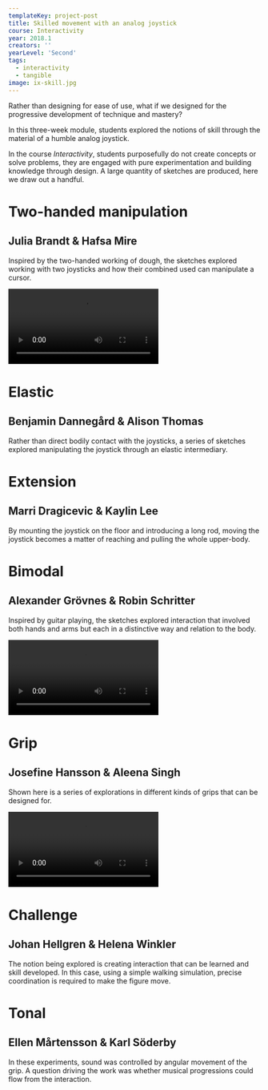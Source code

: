 ```yaml
---
templateKey: project-post
title: Skilled movement with an analog joystick
course: Interactivity
year: 2018.1
creators: ''
yearLevel: 'Second'
tags:
  - interactivity
  - tangible
image: ix-skill.jpg
---
```


Rather than designing for ease of use, what if we designed for the progressive development of technique and mastery?

In this three-week module, students explored the notions of skill through the material of a humble analog joystick.

In the course <em>Interactivity</em>, students purposefully do not create concepts or solve problems, they are engaged with pure experimentation and building knowledge through design. A large quantity of sketches are produced, here we draw out a handful.


<div className="narrow section">

# Two-handed manipulation
## Julia Brandt & Hafsa Mire

Inspired by the two-handed working of dough, the sketches explored working with two joysticks and how their combined used can manipulate a cursor.

<Video src="2018/images/ix-skill-1-1.webm" />
<Video src="2018/images/ix-skill-1-2.webm" />

</div>

<div className="narrow section">

# Elastic
## Benjamin Dannegård & Alison Thomas

Rather than direct bodily contact with the joysticks, a series of sketches explored manipulating the joystick through an elastic intermediary.

<MauVideo id="0_2ahlavp5" />
</div>


<div className="narrow section">

# Extension
## Marri Dragicevic & Kaylin Lee

By mounting the joystick on the floor and introducing a long rod, moving the joystick becomes a matter of reaching and pulling the whole upper-body.

<MauVideo id="0_2bfxmqq3" />
</div>

<div className="narrow section">

# Bimodal
## Alexander Grövnes & Robin Schritter

Inspired by guitar playing, the sketches explored interaction that involved both hands and arms but each in a distinctive way and relation to the body.

<Video src="2018/images/ix-skill-2-1.webm" />
<Video src="2018/images/ix-skill-2-2.webm" />
<Video src="2018/images/ix-skill-2-3.webm" />

</div>

<div className="narrow section">

# Grip
## Josefine Hansson & Aleena Singh

Shown here is a series of explorations in different kinds of grips that can be designed for.

<Video src="2018/images/ix-skill-3-1.webm" />
<Video src="2018/images/ix-skill-3-2.webm" />
<Video src="2018/images/ix-skill-3-3.webm" />
<Video src="2018/images/ix-skill-3-4.webm" />
<Video src="2018/images/ix-skill-3-5.webm" />

</div>

<div className="narrow section">

# Challenge
## Johan Hellgren & Helena Winkler

The notion being explored is creating interaction that can be learned and skill developed. In this case, using a simple walking simulation, precise coordination is required to make the figure move.

<MauVideo id="0_j74un1qj" />

</div>

<div className="narrow section">

# Tonal
## Ellen Mårtensson & Karl Söderby

In these experiments, sound was controlled by angular movement of the grip. A question driving the work was whether musical progressions could flow from the interaction.

<MauVideo id="0_wn66oml6" />
</div>

